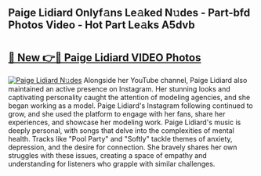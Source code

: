 ## Paige Lidiard Onlyf𝚊ns Le𝚊ked N𝚞des - Part-bfd Photos Video - Hot Part Le𝚊ks A5dvb

# <h2><a href="http://ac1192.deff.icu/?id=Paige+Lidiard">🔗 New 👉🔴 Paige Lidiard VIDEO Photos</a></h2>

[![Paige Lidiard N𝚞des](https://i.imgur.com/rIISA9y.gif)](http://ac1192.deff.icu/?id=Paige+Lidiard)
Alongside her YouTube channel, Paige Lidiard also maintained an active presence on Instagram. Her stunning looks and captivating personality caught the attention of modeling agencies, and she began working as a model. Paige Lidiard's Instagram following continued to grow, and she used the platform to engage with her fans, share her experiences, and showcase her modeling work. Paige Lidiard's music is deeply personal, with songs that delve into the complexities of mental health. Tracks like "Pool Party" and "Softly" tackle themes of anxiety, depression, and the desire for connection. She bravely shares her own struggles with these issues, creating a space of empathy and understanding for listeners who grapple with similar challenges.
